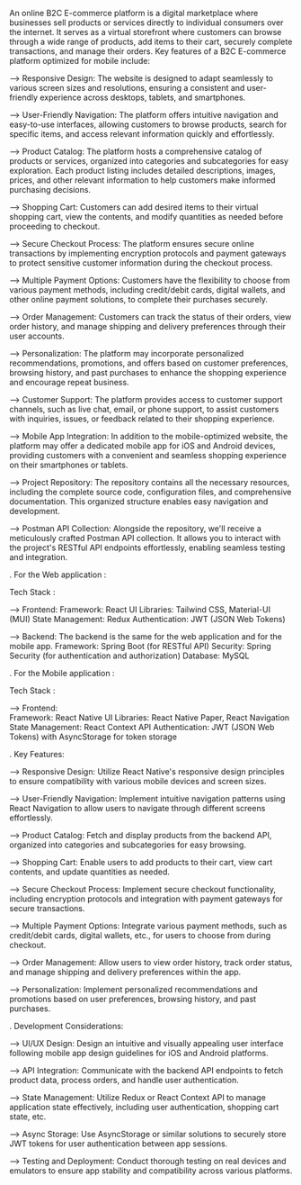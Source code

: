 An  online B2C E-commerce platform is a digital marketplace where businesses sell products or services directly to individual consumers over the internet. It serves as a virtual storefront where customers can browse through a wide range of products, add items to their cart, securely complete transactions, and manage their orders.
Key features of a B2C E-commerce platform optimized for mobile include:

--> Responsive Design: The website is designed to adapt seamlessly to various screen sizes and resolutions, ensuring a consistent and user-friendly experience across desktops, tablets, and smartphones.

--> User-Friendly Navigation: The platform offers intuitive navigation and easy-to-use interfaces, allowing customers to browse products, search for specific items, and access relevant information quickly and effortlessly.

--> Product Catalog: The platform hosts a comprehensive catalog of products or services, organized into categories and subcategories for easy exploration. Each product listing includes detailed descriptions, images, prices, and other relevant information to help customers make informed purchasing decisions.

--> Shopping Cart: Customers can add desired items to their virtual shopping cart, view the contents, and modify quantities as needed before proceeding to checkout.

--> Secure Checkout Process: The platform ensures secure online transactions by implementing encryption protocols and payment gateways to protect sensitive customer information during the checkout process.

--> Multiple Payment Options: Customers have the flexibility to choose from various payment methods, including credit/debit cards, digital wallets, and other online payment solutions, to complete their purchases securely.

--> Order Management: Customers can track the status of their orders, view order history, and manage shipping and delivery preferences through their user accounts.

--> Personalization: The platform may incorporate personalized recommendations, promotions, and offers based on customer preferences, browsing history, and past purchases to enhance the shopping experience and encourage repeat business.

--> Customer Support: The platform provides access to customer support channels, such as live chat, email, or phone support, to assist customers with inquiries, issues, or feedback related to their shopping experience.

--> Mobile App Integration: In addition to the mobile-optimized website, the platform may offer a dedicated mobile app for iOS and Android devices, providing customers with a convenient and seamless shopping experience on their smartphones or tablets.

--> Project Repository: The repository contains all the necessary resources, including the complete source code, configuration files, and comprehensive documentation. This organized structure enables easy navigation and development.

--> Postman API Collection: Alongside the repository, we'll receive a meticulously crafted Postman API collection. It allows you to interact with the project's RESTful API endpoints effortlessly, enabling seamless testing and integration.

. For the Web application : 

Tech Stack :

  --> Frontend:
          Framework: React
          UI Libraries: Tailwind CSS, Material-UI (MUI)
          State Management: Redux
          Authentication: JWT (JSON Web Tokens)
          

  --> Backend:
          The backend is the same for the web application and for the mobile app.
          Framework: Spring Boot (for RESTful API)
          Security: Spring Security (for authentication and authorization)
          Database: MySQL 

. For the Mobile application : 

Tech Stack :

  --> Frontend:   
          Framework: React Native
          UI Libraries: React Native Paper, React Navigation
          State Management: React Context API
          Authentication: JWT (JSON Web Tokens) with AsyncStorage for token storage

. Key Features:

 --> Responsive Design: Utilize React Native's responsive design principles to ensure compatibility with various mobile devices and screen sizes.
  
 --> User-Friendly Navigation: Implement intuitive navigation patterns using React Navigation to allow users to navigate through different screens effortlessly.
  
 --> Product Catalog: Fetch and display products from the backend API, organized into categories and subcategories for easy browsing.
  
 --> Shopping Cart: Enable users to add products to their cart, view cart contents, and update quantities as needed.
  
 --> Secure Checkout Process: Implement secure checkout functionality, including encryption protocols and integration with payment gateways for secure transactions.
  
 --> Multiple Payment Options: Integrate various payment methods, such as credit/debit cards, digital wallets, etc., for users to choose from during checkout.
  
 --> Order Management: Allow users to view order history, track order status, and manage shipping and delivery preferences within the app.
  
 --> Personalization: Implement personalized recommendations and promotions based on user preferences, browsing history, and past purchases.
  
. Development Considerations:

 --> UI/UX Design: Design an intuitive and visually appealing user interface following mobile app design guidelines for iOS and Android platforms.
  
 --> API Integration: Communicate with the backend API endpoints to fetch product data, process orders, and handle user authentication.
  
 --> State Management: Utilize Redux or React Context API to manage application state effectively, including user authentication, shopping cart state, etc.
  
 --> Async Storage: Use AsyncStorage or similar solutions to securely store JWT tokens for user authentication between app sessions.
  
 --> Testing and Deployment: Conduct thorough testing on real devices and emulators to ensure app stability and compatibility across various platforms.
  

